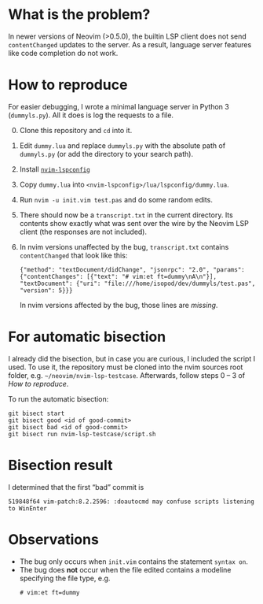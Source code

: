 # What is the problem?

In newer versions of Neovim (>0.5.0), the builtin LSP client does not send
`contentChanged` updates to the server. As a result, language server features
like code completion do not work.

# How to reproduce

For easier debugging, I wrote a minimal language server in Python 3
(`dummyls.py`). All it does is log the requests to a file.

0. Clone this repository and `cd` into it. 
1. Edit `dummy.lua` and replace `dummyls.py` with the absolute path of
   `dummyls.py` (or add the directory to your search path).
2. Install [`nvim-lspconfig`][0]
3. Copy `dummy.lua` into `<nvim-lspconfig>/lua/lspconfig/dummy.lua`.

4. Run `nvim -u init.vim test.pas` and do some random edits.
5. There should now be a `transcript.txt` in the current directory. Its contents
   show exactly what was sent over the wire by the Neovim LSP client (the
   responses are not included).
6. In nvim versions unaffected by the bug, `transcript.txt` contains
   `contentChanged` that look like this:
   ```
   {"method": "textDocument/didChange", "jsonrpc": "2.0", "params": {"contentChanges": [{"text": "# vim:et ft=dummy\nA\n"}], "textDocument": {"uri": "file:///home/isopod/dev/dummyls/test.pas", "version": 5}}}
   ```
   In nvim versions affected by the bug, those lines are *missing*.

# For automatic bisection

I already did the bisection, but in case you are curious, I included the script
I used. To use it, the repository must be cloned into the nvim sources root
folder, e.g. `~/neovim/nvim-lsp-testcase`.  Afterwards, follow steps 0 – 3 of
*How to reproduce*.

To run the automatic bisection:
```
git bisect start
git bisect good <id of good-commit>
git bisect bad <id of good-commit>
git bisect run nvim-lsp-testcase/script.sh
```

# Bisection result

I determined that the first “bad” commit is
```
519848f64 vim-patch:8.2.2596: :doautocmd may confuse scripts listening to WinEnter
```

# Observations

- The bug only occurs when `init.vim` contains the statement `syntax on`.
- The bug does **not** occur when the file edited contains a modeline specifying
  the file type, e.g.
  ```
  # vim:et ft=dummy
  ```

[0]: https://github.com/neovim/nvim-lspconfig
